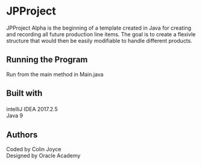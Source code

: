 # JPProject
JPProject Alpha is the beginning of a template created in Java for creating and recording all future production line items. The goal is to create a flexivle structure that would then be easily modifiable to handle different products.


<h2>
Running the Program

</h2>
Run from the main method in Main.java

<h2>

Built with
</h2>
<p>
intelliJ IDEA 2017.2.5 <br>
Java 9<br>
</p>


<h2>
Authors
</h2>
Coded by Colin Joyce<br>
Designed by Oracle Academy






